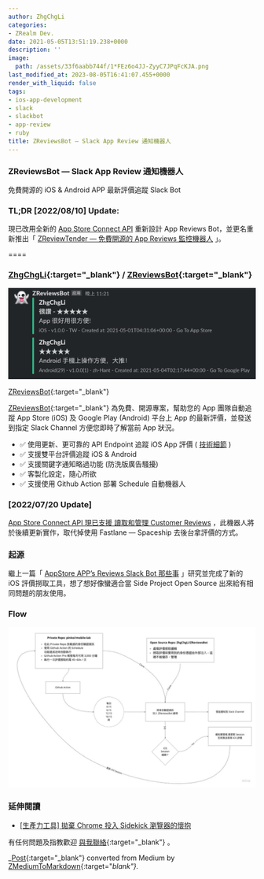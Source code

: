 ```yaml
---
author: ZhgChgLi
categories:
- ZRealm Dev.
date: 2021-05-05T13:51:19.238+0000
description: ''
image:
  path: /assets/33f6aabb744f/1*FEz6o4JJ-ZyyC7JPqFcKJA.png
last_modified_at: 2023-08-05T16:41:07.455+0000
render_with_liquid: false
tags:
- ios-app-development
- slack
- slackbot
- app-review
- ruby
title: ZReviewsBot — Slack App Review 通知機器人
---
```


### ZReviewsBot — Slack App Review 通知機器人

免費開源的 iOS & Android APP 最新評價追蹤 Slack Bot

### TL;DR \[2022/08/10\] Update:

現已改用全新的 [App Store Connect API](../f1365e51902c/) 重新設計 App Reviews Bot，並更名重新推出「 [ZReviewTender — 免費開源的 App Reviews 監控機器人](../e36e48bb9265/) 」。

====
### [ZhgChgLi](https://github.com/ZhgChgLi){:target="_blank"} / [ZReviewsBot](https://github.com/ZhgChgLi/ZReviewsBot){:target="_blank"}


![[ZReviewsBot](https://github.com/ZhgChgLi/ZReviewsBot){:target="_blank"}](/assets/33f6aabb744f/1*FEz6o4JJ-ZyyC7JPqFcKJA.png)

[ZReviewsBot](https://github.com/ZhgChgLi/ZReviewsBot){:target="_blank"}

[ZReviewsBot](https://github.com/ZhgChgLi/ZReviewsBot){:target="_blank"} 為免費、開源專案，幫助您的 App 團隊自動追蹤 App Store \(iOS\) 及 Google Play \(Android\) 平台上 App 的最新評價，並發送到指定 Slack Channel 方便您即時了解當前 App 狀況。
- ✅ 使用更新、更可靠的 API Endpoint 追蹤 iOS App 評價 \( [技術細節](../cb0c68c33994/) \)
- ✅ 支援雙平台評價追蹤 iOS & Android
- ✅ 支援關鍵字通知略過功能 \(防洗版廣告騷擾\)
- ✅ 客製化設定，隨心所欲
- ✅ 支援使用 Github Action 部署 Schedule 自動機器人

### \[2022/07/20 Update\]

[App Store Connect API 現已支援 讀取和管理 Customer Reviews](../f1365e51902c/) ，此機器人將於後續更新實作，取代掉使用 Fastlane — Spaceship 去後台拿評價的方式。
### 起源

繼上一篇「 [AppStore APP’s Reviews Slack Bot 那些事](../cb0c68c33994/) 」研究並完成了新的 iOS 評價撈取工具，想了想好像蠻適合當 Side Project Open Source 出來給有相同問題的朋友使用。
### Flow


![](/assets/33f6aabb744f/1*1JfLrDYEhoJ7Q_mfnTmzlw.jpeg)

### 延伸閱讀
- [\[生產力工具\] 拋棄 Chrome 投入 Sidekick 瀏覽器的懷抱](../118e924a1477/)



有任何問題及指教歡迎 [與我聯絡](https://www.zhgchg.li/contact){:target="_blank"} 。



_[Post](https://medium.com/zrealm-ios-dev/zreviewsbot-slack-app-review-%E9%80%9A%E7%9F%A5%E6%A9%9F%E5%99%A8%E4%BA%BA-33f6aabb744f){:target="_blank"} converted from Medium by [ZMediumToMarkdown](https://github.com/ZhgChgLi/ZMediumToMarkdown){:target="_blank"}._